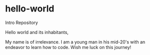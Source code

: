# hello-world
Intro Repository

Hello world and its inhabitants,

My name is of irrelevance. I am a young man in his mid-20's with an endeavor to learn how to code.
Wish me luck on this journey!
